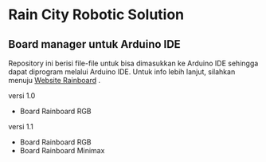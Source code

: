 # Rain City Robotic Solution
## Board manager untuk Arduino IDE

Repository ini berisi file-file untuk bisa dimasukkan ke Arduino IDE sehingga dapat diprogram melalui Arduino IDE.
Untuk info lebih lanjut, silahkan menuju [Website Rainboard](http://rainboard.id) .

versi 1.0
  - Board Rainboard RGB

versi 1.1
  - Board Rainboard RGB
  - Board Rainboard Minimax
